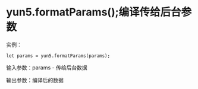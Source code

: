 # yun5.formatParams\(\);编译传给后台参数

实例：

```text
let params = yun5.formatParams(params);
```

输入参数：params - 传给后台数据

输出参数：编译后的数据

